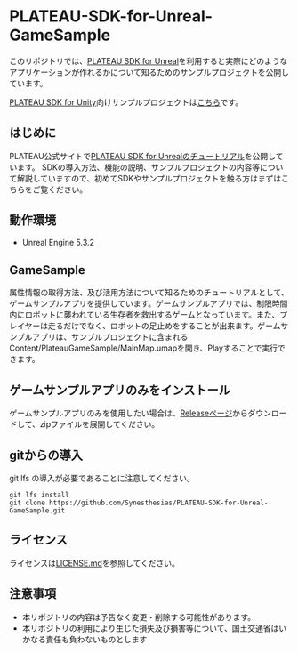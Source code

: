 # PLATEAU-SDK-for-Unreal-GameSample
このリポジトリでは、[PLATEAU SDK for Unreal](https://github.com/Project-PLATEAU/PLATEAU-SDK-for-Unreal)を利用すると実際にどのようなアプリケーションが作れるかについて知るためのサンプルプロジェクトを公開しています。

[PLATEAU SDK for Unity](https://github.com/Project-PLATEAU/PLATEAU-SDK-for-Unity)向けサンプルプロジェクトは[こちら](https://github.com/Project-PLATEAU/PLATEAU-SDK-for-Unity-Samples)です。

## はじめに
PLATEAU公式サイトで[PLATEAU SDK for Unrealのチュートリアル](https://www.mlit.go.jp/plateau/learning/tpc17-2/)を公開しています。
SDKの導入方法、機能の説明、サンプルプロジェクトの内容等について解説していますので、初めてSDKやサンプルプロジェクトを触る方はまずはこちらをご覧ください。

## 動作環境
- Unreal Engine 5.3.2

## GameSample
属性情報の取得方法、及び活用方法について知るためのチュートリアルとして、ゲームサンプルアプリを提供しています。ゲームサンプルアプリでは、制限時間内にロボットに襲われている生存者を救出するゲームとなっています。また、プレイヤーは走るだけでなく、ロボットの足止めをすることが出来ます。ゲームサンプルアプリは、サンプルプロジェクトに含まれるContent/PlateauGameSample/MainMap.umapを開き、Playすることで実行できます。


## ゲームサンプルアプリのみをインストール
ゲームサンプルアプリのみを使用したい場合は、[Releaseページ](https://github.com/Synesthesias/PLATEAU-SDK-for-Unity-GameSample/releases/tag/v1.0.0)からダウンロードして、zipファイルを展開してください。

## gitからの導入
git lfs の導入が必要であることに注意してください。
```
git lfs install
git clone https://github.com/Synesthesias/PLATEAU-SDK-for-Unreal-GameSample.git
```
## ライセンス
ライセンスは[LICENSE.md](/LICENSE.md)を参照してください。

## 注意事項
- 本リポジトリの内容は予告なく変更・削除する可能性があります。
- 本リポジトリの利用により生じた損失及び損害等について、国土交通省はいかなる責任も負わないものとします

